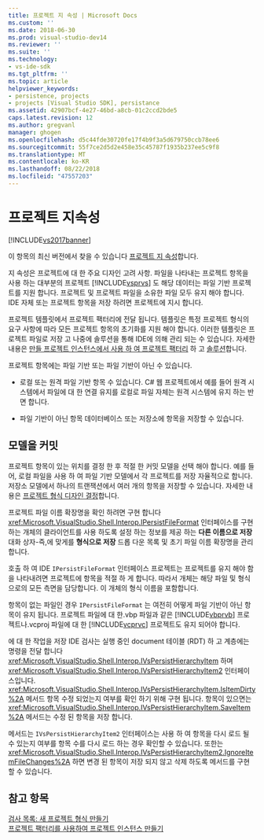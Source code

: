 ```yaml
---
title: 프로젝트 지 속성 | Microsoft Docs
ms.custom: ''
ms.date: 2018-06-30
ms.prod: visual-studio-dev14
ms.reviewer: ''
ms.suite: ''
ms.technology:
- vs-ide-sdk
ms.tgt_pltfrm: ''
ms.topic: article
helpviewer_keywords:
- persistence, projects
- projects [Visual Studio SDK], persistance
ms.assetid: 42907bcf-4e27-46bd-a8cb-01c2ccd2bde5
caps.latest.revision: 12
ms.author: gregvanl
manager: ghogen
ms.openlocfilehash: d5c44fde30720fe17f4b9f3a5d679750ccb78ee6
ms.sourcegitcommit: 55f7ce2d5d2e458e35c45787f1935b237ee5c9f8
ms.translationtype: MT
ms.contentlocale: ko-KR
ms.lasthandoff: 08/22/2018
ms.locfileid: "47557203"
---
```

# <a name="project-persistence"></a>프로젝트 지속성
[!INCLUDE[vs2017banner](../../includes/vs2017banner.md)]

이 항목의 최신 버전에서 찾을 수 있습니다 [프로젝트 지 속성](https://docs.microsoft.com/visualstudio/extensibility/internals/project-persistence)합니다.  
  
지 속성은 프로젝트에 대 한 주요 디자인 고려 사항. 파일을 나타내는 프로젝트 항목을 사용 하는 대부분의 프로젝트 [!INCLUDE[vsprvs](../../includes/vsprvs-md.md)] 도 해당 데이터는 파일 기반 프로젝트를 지원 합니다. 프로젝트 및 프로젝트 파일을 소유한 파일 모두 유지 해야 합니다. IDE 자체 또는 프로젝트 항목을 저장 하려면 프로젝트에 지시 합니다.  
  
 프로젝트 템플릿에서 프로젝트 팩터리에 전달 됩니다. 템플릿은 특정 프로젝트 형식의 요구 사항에 따라 모든 프로젝트 항목의 초기화를 지원 해야 합니다. 이러한 템플릿은 프로젝트 파일로 저장 고 나중에 솔루션을 통해 IDE에 의해 관리 되는 수 있습니다. 자세한 내용은 [만들 프로젝트 인스턴스에서 사용 하 여 프로젝트 팩터리](../../extensibility/internals/creating-project-instances-by-using-project-factories.md) 하 고 [솔루션](../../extensibility/internals/solutions.md)합니다.  
  
 프로젝트 항목에는 파일 기반 또는 파일 기반이 아닌 수 있습니다.  
  
-   로컬 또는 원격 파일 기반 항목 수 있습니다. C# 웹 프로젝트에서 예를 들어 원격 시스템에서 파일에 대 한 연결 유지를 로컬로 파일 자체는 원격 시스템에 유지 하는 반면 합니다.  
  
-   파일 기반이 아닌 항목 데이터베이스 또는 저장소에 항목을 저장할 수 있습니다.  
  
## <a name="commit-models"></a>모델을 커밋  
 프로젝트 항목이 있는 위치를 결정 한 후 적절 한 커밋 모델을 선택 해야 합니다. 예를 들어, 로컬 파일을 사용 하 여 파일 기반 모델에서 각 프로젝트를 저장 자율적으로 합니다. 저장소 모델에서 하나의 트랜잭션에서 여러 개의 항목을 저장할 수 있습니다. 자세한 내용은 [프로젝트 형식 디자인 결정](../../extensibility/internals/project-type-design-decisions.md)합니다.  
  
 프로젝트 파일 이름 확장명을 확인 하려면 구현 합니다 <xref:Microsoft.VisualStudio.Shell.Interop.IPersistFileFormat> 인터페이스를 구현 하는 개체의 클라이언트를 사용 하도록 설정 하는 정보를 제공 하는 **다른 이름으로 저장** 대화 상자-즉,에 맞게를 **형식으로 저장**  드롭 다운 목록 및 초기 파일 이름 확장명을 관리 합니다.  
  
 호출 하 여 IDE `IPersistFileFormat` 인터페이스 프로젝트는 프로젝트를 유지 해야 함을 나타내려면 프로젝트에 항목을 적절 하 게 합니다. 따라서 개체는 해당 파일 및 형식으로의 모든 측면을 담당합니다. 이 개체의 형식 이름을 포함합니다.  
  
 항목이 없는 파일인 경우 `IPersistFileFormat` 는 여전히 어떻게 파일 기반이 아닌 항목이 유지 됩니다. 프로젝트 파일에 대 한.vbp 파일과 같은 [!INCLUDE[vbprvb](../../includes/vbprvb-md.md)] 프로젝트나.vcproj 파일에 대 한 [!INCLUDE[vcprvc](../../includes/vcprvc-md.md)] 프로젝트도 유지 되어야 합니다.  
  
 에 대 한 작업을 저장 IDE 검사는 실행 중인 document 테이블 (RDT) 하 고 계층에는 명령을 전달 합니다 <xref:Microsoft.VisualStudio.Shell.Interop.IVsPersistHierarchyItem> 하며 <xref:Microsoft.VisualStudio.Shell.Interop.IVsPersistHierarchyItem2> 인터페이스입니다. <xref:Microsoft.VisualStudio.Shell.Interop.IVsPersistHierarchyItem.IsItemDirty%2A> 메서드 항목 수정 되었는지 여부를 확인 하기 위해 구현 됩니다. 항목이 있으면는 <xref:Microsoft.VisualStudio.Shell.Interop.IVsPersistHierarchyItem.SaveItem%2A> 메서드는 수정 된 항목을 저장 합니다.  
  
 메서드는 `IVsPersistHierarchyItem2` 인터페이스는 사용 하 여 항목을 다시 로드 될 수 있는지 여부를 항목 수를 다시 로드 하는 경우 확인할 수 있습니다. 또한는 <xref:Microsoft.VisualStudio.Shell.Interop.IVsPersistHierarchyItem2.IgnoreItemFileChanges%2A> 하면 변경 된 항목이 저장 되지 않고 삭제 하도록 메서드를 구현할 수 있습니다.  
  
## <a name="see-also"></a>참고 항목  
 [검사 목록: 새 프로젝트 형식 만들기](../../extensibility/internals/checklist-creating-new-project-types.md)   
 [프로젝트 팩터리를 사용하여 프로젝트 인스턴스 만들기](../../extensibility/internals/creating-project-instances-by-using-project-factories.md)

